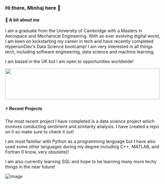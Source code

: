 ### Hi there, Minhaj here 👋

#### 🤔 A bit about me
I am a graduate from the University of Cambridge with a Masters in Aerospace and Mechanical Engineering. With an ever evolving digital world, I am keen on kickstarting my career in tech and have recently completed HyperionDev's Data Science bootcamp!
I am very interested in all things tech, including software engineering, data science and machine learning. 

I am based in the UK but I am open to opportunities worldwide!

<img src="https://github.com/Minhaj-A1/Minhaj-A1/assets/83793815/6ac32021-63f7-4e26-af07-6b6fa7e39f7f" width="500" height="100">

#### ⚡ Recent Projects
The most recent project I have completed is a data science project which involves conducting sentiment and similarity analysis. I have created a repo on it so make sure to check it out!

I am most familiar with Python as a programming language but I have also used some other languages during my degree including C++, MATLAB, and Fortran (I know, very obsolete)!

I am also currently learning SQL and hope to be learning many more techy things in the near future!

![image](https://github.com/Minhaj-A1/Minhaj-A1/assets/83793815/63c76905-f0c7-4b78-9e63-8094fe699046)

<!--
**Minhaj-A1/Minhaj-A1** is a ✨ _special_ ✨ repository because its `README.md` (this file) appears on your GitHub profile.

Here are some ideas to get you started:

- 🔭 I’m currently working on ...
- 🌱 I’m currently learning ...
- 👯 I’m looking to collaborate on ...
- 🤔 I’m looking for help with ...
- 💬 Ask me about ...
- 📫 How to reach me: ...
- 😄 Pronouns: ...
- ⚡ Fun fact: ...
-->
